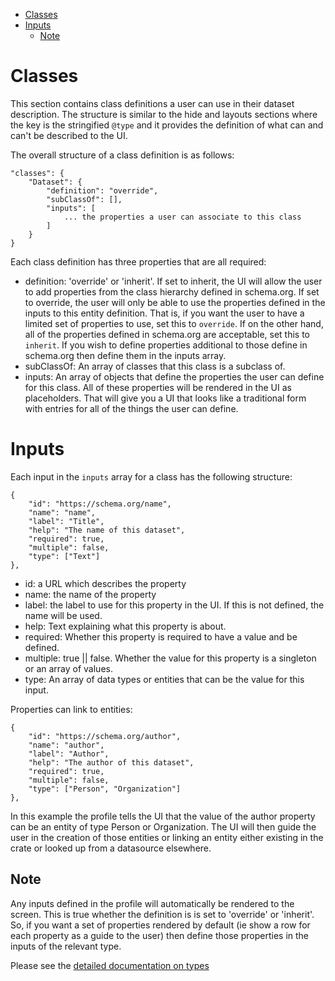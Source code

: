 - [Classes](#classes)
- [Inputs](#inputs)
  - [Note](#note)

# Classes

This section contains class definitions a user can use in their dataset description. The structure
is similar to the hide and layouts sections where the key is the stringified `@type` and it provides
the definition of what can and can't be described to the UI.

The overall structure of a class definition is as follows:

```
"classes": {
    "Dataset": {
        "definition": "override",
        "subClassOf": [],
        "inputs": [
            ... the properties a user can associate to this class
        ]
    }
}
```

Each class definition has three properties that are all required:

-   definition: 'override' or 'inherit'. If set to inherit, the UI will allow the user to add
    properties from the class hierarchy defined in schema.org. If set to override, the user will
    only be able to use the properties defined in the inputs to this entity definition. That is, if
    you want the user to have a limited set of properties to use, set this to `override`. If on the
    other hand, all of the properties defined in schema.org are acceptable, set this to `inherit`.
    If you wish to define properties additional to those define in schema.org then define them in
    the inputs array.
-   subClassOf: An array of classes that this class is a subclass of.
-   inputs: An array of objects that define the properties the user can define for this class. All
    of these properties will be rendered in the UI as placeholders. That will give you a UI that
    looks like a traditional form with entries for all of the things the user can define.

# Inputs

Each input in the `inputs` array for a class has the following structure:

```
{
    "id": "https://schema.org/name",
    "name": "name",
    "label": "Title",
    "help": "The name of this dataset",
    "required": true,
    "multiple": false,
    "type": ["Text"]
},
```

-   id: a URL which describes the property
-   name: the name of the property
-   label: the label to use for this property in the UI. If this is not defined, the name will be
    used.
-   help: Text explaining what this property is about.
-   required: Whether this property is required to have a value and be defined.
-   multiple: true || false. Whether the value for this property is a singleton or an array of
    values.
-   type: An array of data types or entities that can be the value for this input.

Properties can link to entities:

```
{
    "id": "https://schema.org/author",
    "name": "author",
    "label": "Author",
    "help": "The author of this dataset",
    "required": true,
    "multiple": false,
    "type": ["Person", "Organization"]
},
```

In this example the profile tells the UI that the value of the author property can be an entity of
type Person or Organization. The UI will then guide the user in the creation of those entities or
linking an entity either existing in the crate or looked up from a datasource elsewhere.

## Note

Any inputs defined in the profile will automatically be rendered to the screen. This is true whether
the definition is is set to 'override' or 'inherit'. So, if you want a set of properties rendered by
default (ie show a row for each property as a guide to the user) then define those properties in the
inputs of the relevant type.

Please see the [detailed documentation on types](./types.md)
